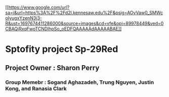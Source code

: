 [[https://www.google.com/url?sa=i&url=https%3A%2F%2Fd2l.kennesaw.edu%2F&psig=AOvVaw0_SMWcoIyugxYzenN3j3-R&ust=1697674411286000&source=images&cd=vfe&opi=89978449&ved=0CBAQjRxqFwoTCNDlhpSo_oEDFQAAAAAdAAAAABAE]]

# Sptofity project Sp-29Red 
## Project Owner : Sharon Perry
### Group Memebr : Sogand Aghazadeh, Trung Nguyen, Justin Kong, and Ranasia Clark
